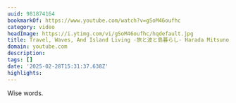 ```yaml
---
uuid: 981874164
bookmarkOf: https://www.youtube.com/watch?v=gSoM46oufhc
category: video
headImage: https://i.ytimg.com/vi/gSoM46oufhc/hqdefault.jpg
title: Travel, Waves, And Island Living -旅と波と島暮らし- Harada Mitsunori
domain: youtube.com
description:
tags: []
date: '2025-02-28T15:31:37.638Z'
highlights:
---
```


Wise words. 

